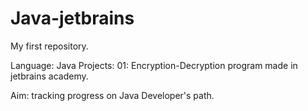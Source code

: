 # Java-jetbrains 
My first repository.

Language: Java
Projects: 
01: Encryption-Decryption program made in jetbrains academy.

Aim: tracking progress on Java Developer's path.

